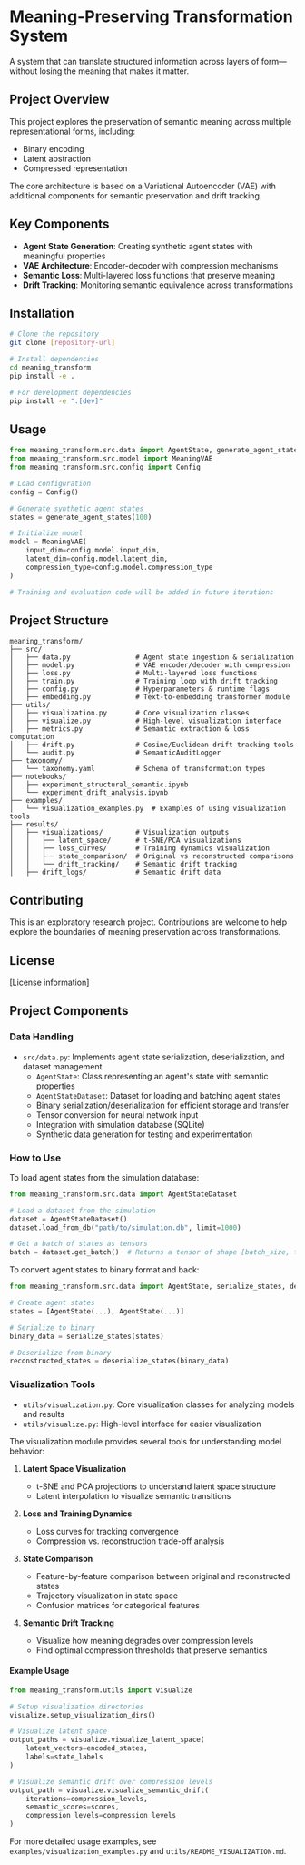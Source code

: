 # Meaning-Preserving Transformation System

A system that can translate structured information across layers of form—without losing the meaning that makes it matter.

## Project Overview

This project explores the preservation of semantic meaning across multiple representational forms, including:
- Binary encoding
- Latent abstraction
- Compressed representation

The core architecture is based on a Variational Autoencoder (VAE) with additional components for semantic preservation and drift tracking.

## Key Components

- **Agent State Generation**: Creating synthetic agent states with meaningful properties
- **VAE Architecture**: Encoder-decoder with compression mechanisms
- **Semantic Loss**: Multi-layered loss functions that preserve meaning
- **Drift Tracking**: Monitoring semantic equivalence across transformations

## Installation

```bash
# Clone the repository
git clone [repository-url]

# Install dependencies
cd meaning_transform
pip install -e .

# For development dependencies
pip install -e ".[dev]"
```

## Usage

```python
from meaning_transform.src.data import AgentState, generate_agent_states
from meaning_transform.src.model import MeaningVAE
from meaning_transform.src.config import Config

# Load configuration
config = Config()

# Generate synthetic agent states
states = generate_agent_states(100)

# Initialize model
model = MeaningVAE(
    input_dim=config.model.input_dim,
    latent_dim=config.model.latent_dim,
    compression_type=config.model.compression_type
)

# Training and evaluation code will be added in future iterations
```

## Project Structure

```
meaning_transform/
├── src/
│   ├── data.py                # Agent state ingestion & serialization
│   ├── model.py               # VAE encoder/decoder with compression
│   ├── loss.py                # Multi-layered loss functions
│   ├── train.py               # Training loop with drift tracking
│   ├── config.py              # Hyperparameters & runtime flags
│   ├── embedding.py           # Text-to-embedding transformer module
├── utils/
│   ├── visualization.py       # Core visualization classes
│   ├── visualize.py           # High-level visualization interface
│   ├── metrics.py             # Semantic extraction & loss computation
│   ├── drift.py               # Cosine/Euclidean drift tracking tools
│   └── audit.py               # SemanticAuditLogger
├── taxonomy/
│   └── taxonomy.yaml          # Schema of transformation types
├── notebooks/
│   ├── experiment_structural_semantic.ipynb
│   └── experiment_drift_analysis.ipynb
├── examples/
│   └── visualization_examples.py  # Examples of using visualization tools
├── results/
│   ├── visualizations/        # Visualization outputs
│   │   ├── latent_space/      # t-SNE/PCA visualizations
│   │   ├── loss_curves/       # Training dynamics visualization
│   │   ├── state_comparison/  # Original vs reconstructed comparisons
│   │   └── drift_tracking/    # Semantic drift tracking
│   ├── drift_logs/            # Semantic drift data
```

## Contributing

This is an exploratory research project. Contributions are welcome to help explore the boundaries of meaning preservation across transformations.

## License

[License information]

## Project Components

### Data Handling
- `src/data.py`: Implements agent state serialization, deserialization, and dataset management
  - `AgentState`: Class representing an agent's state with semantic properties
  - `AgentStateDataset`: Dataset for loading and batching agent states
  - Binary serialization/deserialization for efficient storage and transfer
  - Tensor conversion for neural network input
  - Integration with simulation database (SQLite)
  - Synthetic data generation for testing and experimentation

### How to Use
To load agent states from the simulation database:
```python
from meaning_transform.src.data import AgentStateDataset

# Load a dataset from the simulation
dataset = AgentStateDataset()
dataset.load_from_db("path/to/simulation.db", limit=1000)

# Get a batch of states as tensors
batch = dataset.get_batch()  # Returns a tensor of shape [batch_size, feature_size]
```

To convert agent states to binary format and back:
```python
from meaning_transform.src.data import AgentState, serialize_states, deserialize_states

# Create agent states
states = [AgentState(...), AgentState(...)]

# Serialize to binary
binary_data = serialize_states(states)

# Deserialize from binary
reconstructed_states = deserialize_states(binary_data)
```

### Visualization Tools
- `utils/visualization.py`: Core visualization classes for analyzing models and results
- `utils/visualize.py`: High-level interface for easier visualization

The visualization module provides several tools for understanding model behavior:

1. **Latent Space Visualization**
   - t-SNE and PCA projections to understand latent space structure
   - Latent interpolation to visualize semantic transitions

2. **Loss and Training Dynamics**
   - Loss curves for tracking convergence
   - Compression vs. reconstruction trade-off analysis

3. **State Comparison**
   - Feature-by-feature comparison between original and reconstructed states
   - Trajectory visualization in state space
   - Confusion matrices for categorical features

4. **Semantic Drift Tracking**
   - Visualize how meaning degrades over compression levels
   - Find optimal compression thresholds that preserve semantics

#### Example Usage
```python
from meaning_transform.utils import visualize

# Setup visualization directories
visualize.setup_visualization_dirs()

# Visualize latent space 
output_paths = visualize.visualize_latent_space(
    latent_vectors=encoded_states,
    labels=state_labels
)

# Visualize semantic drift over compression levels
output_path = visualize.visualize_semantic_drift(
    iterations=compression_levels,
    semantic_scores=scores,
    compression_levels=compression_levels
)
```

For more detailed usage examples, see `examples/visualization_examples.py` and `utils/README_VISUALIZATION.md`. 